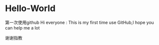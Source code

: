 # Hello-World
第一次使用github
Hi everyone :
This is my first time use GitHub,I hope you can help me a lot


谢谢指教